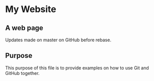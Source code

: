 # My Website

## A web page

Updates made on master on GitHub before rebase.

## Purpose

This purpose of this file is to provide examples
on how to use Git and GitHub together.